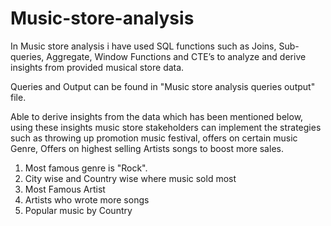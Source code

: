 # Music-store-analysis

In Music store analysis i have used SQL functions such as Joins, Sub-queries, Aggregate, Window Functions and CTE’s to analyze and derive insights from provided musical store data.

Queries and Output can be found in "Music store analysis queries output" file.

Able to derive insights from the data which has been mentioned below, using these insights music store stakeholders can implement the strategies such as throwing up promotion music festival, offers on certain music Genre, Offers on highest selling Artists songs to boost more sales.

1) Most famous genre is "Rock".
2) City wise and Country wise where music sold most
3) Most Famous Artist
4) Artists who wrote more songs
5) Popular music by Country

